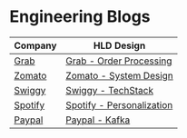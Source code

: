# Engineering Blogs

| Company                                              | HLD Design                                                                            |
|------------------------------------------------------|---------------------------------------------------------------------------------------|
| [Grab](https://engineering.grab.com/)                | [Grab - Order Processing](src/3_HLDDesignProblems/GrabSystemDesign/Readme.md)         |
| [Zomato](https://blog.zomato.com/author/engineering) | [Zomato - System Design](src/3_HLDDesignProblems/ZomatoSwiggyDesign/Readme.md)        |
| [Swiggy](https://bytes.swiggy.com/)                  | [Swiggy - TechStack](src/3_HLDDesignProblems/ZomatoSwiggyDesign/SwiggyTechStack.md)   |
| [Spotify](https://engineering.atspotify.com/)        | [Spotify - Personalization](src/3_HLDDesignProblems/PersonalizationSpotify/Readme.md) |
| [Paypal](https://medium.com/paypal-tech)             | [Paypal - Kafka](src/3_HLDDesignProblems/PaypalKafka/Readme.md)                       |

